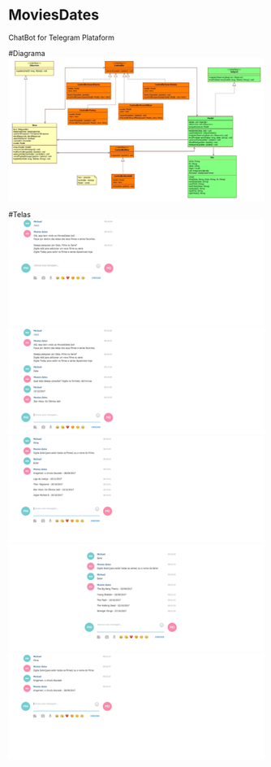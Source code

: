 # MoviesDates
ChatBot for Telegram Plataform

#Diagrama
![Diagrama](https://github.com/mtruyts/MoviesDates/blob/master/Doc/Diagrama.jpg)

#Telas
![Tela Incial](https://github.com/mtruyts/MoviesDates/blob/master/Doc/Tela_01.png)
![Tela Incial](https://github.com/mtruyts/MoviesDates/blob/master/Doc/Tela_02.png)
![Tela Incial](https://github.com/mtruyts/MoviesDates/blob/master/Doc/Tela_03.png)
![Tela Incial](https://github.com/mtruyts/MoviesDates/blob/master/Doc/Tela_04.png)
![Tela Incial](https://github.com/mtruyts/MoviesDates/blob/master/Doc/Tela_05.png)


